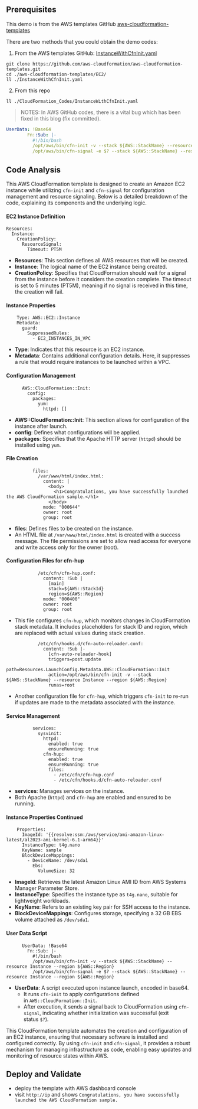 ## Prerequisites

This demo is from the AWS templates GitHub [aws-cloudformation-templates](https://github.com/aws-cloudformation/aws-cloudformation-templates)

There are two methods that you could obtain the demo codes:
1. From the AWS templates GitHub: [InstanceWithCfnInit.yaml](https://github.com/aws-cloudformation/aws-cloudformation-templates/blob/main/EC2/InstanceWithCfnInit.yaml "InstanceWithCfnInit.yaml")
```
git clone https://github.com/aws-cloudformation/aws-cloudformation-templates.git
cd ./aws-cloudformation-templates/EC2/
ll ./InstanceWithCfnInit.yaml
```
2. From this repo
```
ll ./CloudFormation_Codes/InstanceWithCfnInit.yaml
```

>NOTES:
>In AWS GitHub codes, there is a vital bug which has been fixed in this blog (fix committed).

```yaml
UserData: !Base64
        Fn::Sub: |-
          #!/bin/bash
          /opt/aws/bin/cfn-init -v --stack ${AWS::StackName} --resource Instance --region ${AWS::Region}
          /opt/aws/bin/cfn-signal -e $? --stack ${AWS::StackName} --resource Instance --region ${AWS::Region}
```


## Code Analysis

This AWS CloudFormation template is designed to create an Amazon EC2 instance while utilizing `cfn-init` and `cfn-signal` for configuration management and resource signaling. Below is a detailed breakdown of the code, explaining its components and the underlying logic.

#### EC2 Instance Definition
```
Resources:
  Instance:
    CreationPolicy:
      ResourceSignal:
        Timeout: PT5M
```
- **Resources**: This section defines all AWS resources that will be created.
- **Instance**: The logical name of the EC2 instance being created.
- **CreationPolicy**: Specifies that CloudFormation should wait for a signal from the instance before it considers the creation complete. The timeout is set to 5 minutes (PT5M), meaning if no signal is received in this time, the creation will fail.

#### Instance Properties
```
    Type: AWS::EC2::Instance
    Metadata:
      guard:
        SuppressedRules:
          - EC2_INSTANCES_IN_VPC

```
- **Type**: Indicates that this resource is an EC2 instance.
- **Metadata**: Contains additional configuration details. Here, it suppresses a rule that would require instances to be launched within a VPC.

#### Configuration Management
```
      AWS::CloudFormation::Init:
        config:
          packages:
            yum:
              httpd: []

```
- **AWS::CloudFormation::Init**: This section allows for configuration of the instance after launch.
- **config**: Defines what configurations will be applied.
- **packages**: Specifies that the Apache HTTP server (`httpd`) should be installed using `yum`.

#### File Creation
```
          files:
            /var/www/html/index.html:
              content: |
                <body>
                  <h1>Congratulations, you have successfully launched the AWS CloudFormation sample.</h1>
                </body>
              mode: "000644"
              owner: root
              group: root

```

- **files**: Defines files to be created on the instance.
- An HTML file at `/var/www/html/index.html` is created with a success message. The file permissions are set to allow read access for everyone and write access only for the owner (root).

#### Configuration Files for cfn-hup
```
            /etc/cfn/cfn-hup.conf:
              content: !Sub |
                [main]
                stack=${AWS::StackId}
                region=${AWS::Region}
              mode: "000400"
              owner: root
              group: root

```
- This file configures `cfn-hup`, which monitors changes in CloudFormation stack metadata. It includes placeholders for stack ID and region, which are replaced with actual values during stack creation.

```
            /etc/cfn/hooks.d/cfn-auto-reloader.conf:
              content: !Sub |-
                [cfn-auto-reloader-hook]
                triggers=post.update
                path=Resources.LaunchConfig.Metadata.AWS::CloudFormation::Init
                action=/opt/aws/bin/cfn-init -v --stack ${AWS::StackName} --resource Instance --region ${AWS::Region}
                runas=root

```
- Another configuration file for `cfn-hup`, which triggers `cfn-init` to re-run if updates are made to the metadata associated with the instance.

#### Service Management
```
          services:
            sysvinit:
              httpd:
                enabled: true
                ensureRunning: true
              cfn-hup:
                enabled: true
                ensureRunning: true
                files:
                  - /etc/cfn/cfn-hup.conf
                  - /etc/cfn/hooks.d/cfn-auto-reloader.conf

```

- **services**: Manages services on the instance.
- Both Apache (`httpd`) and `cfn-hup` are enabled and ensured to be running.

#### Instance Properties Continued
```
    Properties:
      ImageId: '{{resolve:ssm:/aws/service/ami-amazon-linux-latest/al2023-ami-kernel-6.1-arm64}}'
      InstanceType: t4g.nano
      KeyName: sample
      BlockDeviceMappings:
        - DeviceName: /dev/sda1
          Ebs:
            VolumeSize: 32

```
- **ImageId**: Retrieves the latest Amazon Linux AMI ID from AWS Systems Manager Parameter Store.
- **InstanceType**: Specifies the instance type as `t4g.nano`, suitable for lightweight workloads.
- **KeyName**: Refers to an existing key pair for SSH access to the instance.
- **BlockDeviceMappings**: Configures storage, specifying a 32 GB EBS volume attached as `/dev/sda1`.

#### User Data Script
```
      UserData: !Base64
        Fn::Sub: |-
          #!/bin/bash
          /opt/aws/bin/cfn-init -v --stack ${AWS::StackName} --resource Instance --region ${AWS::Region}
          /opt/aws/bin/cfn-signal -e $? --stack ${AWS::StackName} --resource Instance --region ${AWS::Region}

```
- **UserData**: A script executed upon instance launch, encoded in base64.
    - It runs `cfn-init` to apply configurations defined in `AWS::CloudFormation::Init`.
    - After execution, it sends a signal back to CloudFormation using `cfn-signal`, indicating whether initialization was successful (exit status `$?`).

This CloudFormation template automates the creation and configuration of an EC2 instance, ensuring that necessary software is installed and configured correctly. By using `cfn-init` and `cfn-signal`, it provides a robust mechanism for managing infrastructure as code, enabling easy updates and monitoring of resource states within AWS.

## Deploy and Validate

- deploy the template with AWS dashboard console
- visit `http://ip` and shows `Congratulations, you have successfully launched the AWS CloudFormation sample.`

